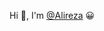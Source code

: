 <!---
alireza12prom/alireza12prom is a ✨ special ✨ repository because its `README.md` (this file) appears on your GitHub profile.
You can click the Preview link to take a look at your changes.
--->

Hi :wave:, I'm [@Alireza](https://github.com/alireza12prom) 😀
